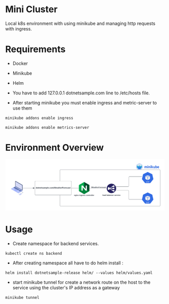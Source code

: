 
# Mini Cluster

Local k8s environment with using minikube and managing http requests with ingress.


# Requirements

- Docker

- Minikube

- Helm

- You have to add 127.0.0.1 dotnetsample.com line to /etc/hosts file.

- After starting minikube you must enable ingress and metric-server to use them 

```
minikube addons enable ingress

```
```
minikube addons enable metrics-server 
```
# Environment Overview
![alt text](https://github.com/hemirsen/minicluster/blob/main/img/overview.png)
# Usage

- Create namespace for backend services. 
```
kubectl create ns backend
```

- After creating namespace all have to do helm install :

```
helm install dotnetsample-release helm/ --values helm/values.yaml 
```

- start minikube tunnel for create a network route on the host to the service using the cluster's IP address as a gateway

```
minikube tunnel 
```


